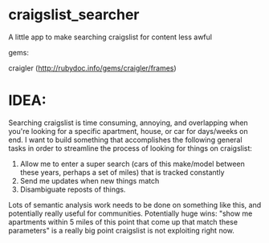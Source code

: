 craigslist_searcher
===================

A little app to make searching craigslist for content less awful

gems: 

craigler (http://rubydoc.info/gems/craigler/frames)

IDEA:
===================

Searching craigslist is time consuming, annoying, and overlapping when you're looking for a specific apartment, house, or car for days/weeks on end. I want to build something that accomplishes the following general tasks in order to streamline the process of looking for things on craigslist:

1. Allow me to enter a super search (cars of this make/model between these years, perhaps a set of miles) that is tracked constantly
2. Send me updates when new things match
3. Disambiguate reposts of things.

Lots of semantic analysis work needs to be done on something like this, and potentially really useful for communities. Potentially huge wins: "show me apartments within 5 miles of this point that come up that match these parameters" is a really big point craigslist is not exploiting right now.
